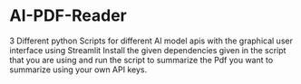 # AI-PDF-Reader

3 Different python Scripts for different AI model apis with the graphical user interface using Streamlit
Install the given dependencies given in the script that you are using and run the script to summarize the Pdf you want to summarize using your own API keys.
